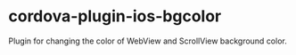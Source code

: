 # cordova-plugin-ios-bgcolor
Plugin for changing the color of WebView and ScrollView background color.
